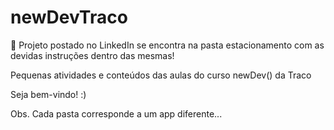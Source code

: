 # newDevTraco

📁 Projeto postado no LinkedIn se encontra na pasta estacionamento com as devidas instruções dentro das mesmas!
 
Pequenas atividades e conteúdos das aulas do curso newDev() da Traco 

Seja bem-vindo! :)

Obs. Cada pasta corresponde a um app diferente...
